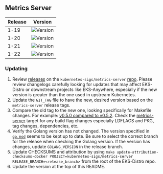 ## Metrics Server

| Release | Version                                                      |
|---------|--------------------------------------------------------------|
| 1-19    | ![Version](https://img.shields.io/badge/version-v0.6.1-blue) |
| 1-20    | ![Version](https://img.shields.io/badge/version-v0.6.1-blue) |
| 1-21    | ![Version](https://img.shields.io/badge/version-v0.6.1-blue) |
| 1-22    | ![Version](https://img.shields.io/badge/version-v0.6.1-blue) |


### Updating

1. Review [releases](https://github.com/kubernetes-sigs/metrics-server/releases)
   on the `kubernetes-sigs/metrics-server` 
   [repo](https://github.com/kubernetes-sigs/metrics-server). Please review 
   changelogs carefully looking for updates that may affect EKS-Distro or 
   downstream projects like EKS-Anywhere, especially if the new version is 
   greater than the one used in upstream Kubernetes.
2. Update the `GIT_TAG` file to have the new, desired version based on the
   `metrics-server` release tags.
3. Compare the old tag to the new one, looking specifically for Makefile changes.
   For example:
   [v0.5.0 compared to v0.5.2](https://github.com/kubernetes-sigs/metrics-server/compare/v0.5.0...v0.5.2).
   Check the [metrics-server](https://github.com/kubernetes-sigs/metrics-server/blob/master/Makefile#L35) 
   target for any build flag changes especially LDFLAGS and PKG, tag changes, dependencies, etc. 
4. Verify the Golang version has not changed. The version specified in
   [`go.mod`](https://github.com/kubernetes-sigs/metrics-server/blob/master/go.mod) 
   seems to be kept up to date. Be sure to select the correct branch for the 
   release when checking the Golang version. If the version has changes, update
   `GOLANG_VERSION` in the release branch.
5. Update CHECKSUMS and attribution by using
   `make update-attribution-checksums-docker PROJECT=kubernetes-sigs/metrics-server RELEASE_BRANCH=<release_branch>`
   from the root of the EKS-Distro repo.
6. Update the version at the top of this README.
